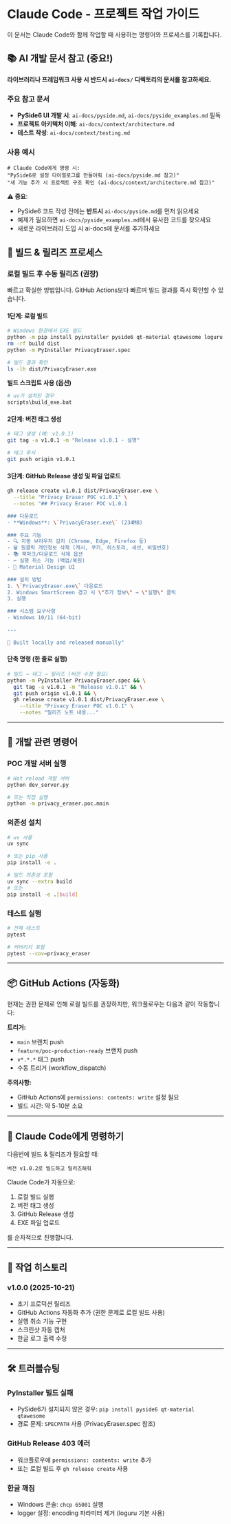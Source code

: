 # Claude Code - 프로젝트 작업 가이드

이 문서는 Claude Code와 함께 작업할 때 사용하는 명령어와 프로세스를 기록합니다.

## 📚 AI 개발 문서 참고 (중요!)

**라이브러리나 프레임워크 사용 시 반드시 `ai-docs/` 디렉토리의 문서를 참고하세요.**

### 주요 참고 문서

- **PySide6 UI 개발 시**: `ai-docs/pyside.md`, `ai-docs/pyside_examples.md` 필독
- **프로젝트 아키텍처 이해**: `ai-docs/context/architecture.md`
- **테스트 작성**: `ai-docs/context/testing.md`

### 사용 예시

```
# Claude Code에게 명령 시:
"PySide6로 설정 다이얼로그를 만들어줘 (ai-docs/pyside.md 참고)"
"새 기능 추가 시 프로젝트 구조 확인 (ai-docs/context/architecture.md 참고)"
```

**⚠️ 중요**:
- PySide6 코드 작성 전에는 **반드시** `ai-docs/pyside.md`를 먼저 읽으세요
- 예제가 필요하면 `ai-docs/pyside_examples.md`에서 유사한 코드를 찾으세요
- 새로운 라이브러리 도입 시 ai-docs에 문서를 추가하세요

## 🚀 빌드 & 릴리즈 프로세스

### 로컬 빌드 후 수동 릴리즈 (권장)

빠르고 확실한 방법입니다. GitHub Actions보다 빠르며 빌드 결과를 즉시 확인할 수 있습니다.

#### 1단계: 로컬 빌드

```bash
# Windows 환경에서 EXE 빌드
python -m pip install pyinstaller pyside6 qt-material qtawesome loguru
rm -rf build dist
python -m PyInstaller PrivacyEraser.spec

# 빌드 결과 확인
ls -lh dist/PrivacyEraser.exe
```

**빌드 스크립트 사용 (옵션)**
```bash
# uv가 설치된 경우
scripts\build_exe.bat
```

#### 2단계: 버전 태그 생성

```bash
# 태그 생성 (예: v1.0.1)
git tag -a v1.0.1 -m "Release v1.0.1 - 설명"

# 태그 푸시
git push origin v1.0.1
```

#### 3단계: GitHub Release 생성 및 파일 업로드

```bash
gh release create v1.0.1 dist/PrivacyEraser.exe \
  --title "Privacy Eraser POC v1.0.1" \
  --notes "## Privacy Eraser POC v1.0.1

### 다운로드
- **Windows**: \`PrivacyEraser.exe\` (234MB)

### 주요 기능
- 🔍 자동 브라우저 감지 (Chrome, Edge, Firefox 등)
- 🗑️ 원클릭 개인정보 삭제 (캐시, 쿠키, 히스토리, 세션, 비밀번호)
- 📚 북마크/다운로드 삭제 옵션
- ↩️ 실행 취소 기능 (백업/복원)
- 🎨 Material Design UI

### 설치 방법
1. \`PrivacyEraser.exe\` 다운로드
2. Windows SmartScreen 경고 시 \"추가 정보\" → \"실행\" 클릭
3. 실행

### 시스템 요구사항
- Windows 10/11 (64-bit)

---

🤖 Built locally and released manually"
```

#### 단축 명령 (한 줄로 실행)

```bash
# 빌드 → 태그 → 릴리즈 (버전 수정 필요)
python -m PyInstaller PrivacyEraser.spec && \
  git tag -a v1.0.1 -m "Release v1.0.1" && \
  git push origin v1.0.1 && \
  gh release create v1.0.1 dist/PrivacyEraser.exe \
    --title "Privacy Eraser POC v1.0.1" \
    --notes "릴리즈 노트 내용..."
```

---

## 🔧 개발 관련 명령어

### POC 개발 서버 실행

```bash
# Hot reload 개발 서버
python dev_server.py

# 또는 직접 실행
python -m privacy_eraser.poc.main
```

### 의존성 설치

```bash
# uv 사용
uv sync

# 또는 pip 사용
pip install -e .

# 빌드 의존성 포함
uv sync --extra build
# 또는
pip install -e .[build]
```

### 테스트 실행

```bash
# 전체 테스트
pytest

# 커버리지 포함
pytest --cov=privacy_eraser
```

---

## 📦 GitHub Actions (자동화)

현재는 권한 문제로 인해 로컬 빌드를 권장하지만, 워크플로우는 다음과 같이 작동합니다:

**트리거:**
- `main` 브랜치 push
- `feature/poc-production-ready` 브랜치 push
- `v*.*.*` 태그 push
- 수동 트리거 (workflow_dispatch)

**주의사항:**
- GitHub Actions에 `permissions: contents: write` 설정 필요
- 빌드 시간: 약 5-10분 소요

---

## 🎯 Claude Code에게 명령하기

다음번에 빌드 & 릴리즈가 필요할 때:

```
버전 v1.0.2로 빌드하고 릴리즈해줘
```

Claude Code가 자동으로:
1. 로컬 빌드 실행
2. 버전 태그 생성
3. GitHub Release 생성
4. EXE 파일 업로드

를 순차적으로 진행합니다.

---

## 📝 작업 히스토리

### v1.0.0 (2025-10-21)
- 초기 프로덕션 릴리즈
- GitHub Actions 자동화 추가 (권한 문제로 로컬 빌드 사용)
- 실행 취소 기능 구현
- 스크린샷 자동 캡처
- 한글 로그 출력 수정

---

## 🛠️ 트러블슈팅

### PyInstaller 빌드 실패
- PySide6가 설치되지 않은 경우: `pip install pyside6 qt-material qtawesome`
- 경로 문제: `SPECPATH` 사용 (PrivacyEraser.spec 참조)

### GitHub Release 403 에러
- 워크플로우에 `permissions: contents: write` 추가
- 또는 로컬 빌드 후 `gh release create` 사용

### 한글 깨짐
- Windows 콘솔: `chcp 65001` 실행
- logger 설정: encoding 파라미터 제거 (loguru 기본 사용)
